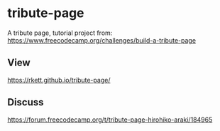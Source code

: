 # tribute-page
A tribute page, tutorial project from: https://www.freecodecamp.org/challenges/build-a-tribute-page

## View 

https://rkett.github.io/tribute-page/

## Discuss

https://forum.freecodecamp.org/t/tribute-page-hirohiko-araki/184965
